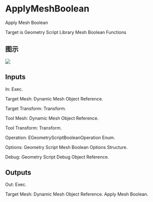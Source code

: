 # ApplyMeshBoolean

Apply Mesh Boolean

Target is Geometry Script Library Mesh Boolean Functions

## 图示

![]($-20221218-19101216.png)

## Inputs

In: Exec.

Target Mesh: Dynamic Mesh Object Reference.

Target Transform: Transform.

Tool Mesh: Dynamic Mesh Object Reference.

Tool Transform: Transform.

Operation: EGeometryScriptBooleanOperation Enum.

Options: Geometry Script Mesh Boolean Options Structure.

Debug: Geometry Script Debug Object Reference.  

## Outputs

Out: Exec.

Target Mesh: Dynamic Mesh Object Reference. Apply Mesh Boolean.

